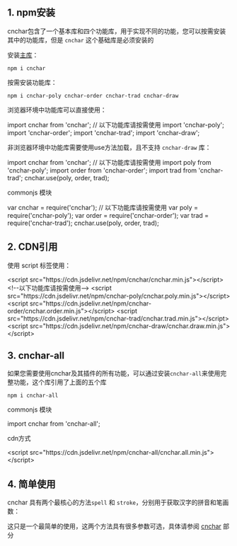 
## 1. npm安装

cnchar包含了一个基本库和四个功能库，用于实现不同的功能，您可以按需安装其中的功能库，但是 `cnchar` 这个基础库是必须安装的

安装[主库](https://npmjs.com/package/cnchar)：

```
npm i cnchar
```

按需安装功能库：

```
npm i cnchar-poly cnchar-order cnchar-trad cnchar-draw
```

浏览器环境中功能库可以直接使用：

<div>
  <highlight-code lang='javascript'>
    import cnchar from 'cnchar';
    // 以下功能库请按需使用
    import 'cnchar-poly';
    import 'cnchar-order';
    import 'cnchar-trad';
    import 'cnchar-draw';
  </highlight-code>
</div>

非浏览器环境中功能库需要使用use方法加载，且不支持 `cnchar-draw` 库：

<div>
  <highlight-code lang='javascript'>
    import cnchar from 'cnchar';
    // 以下功能库请按需使用
    import poly from 'cnchar-poly';
    import order from 'cnchar-order';
    import trad from 'cnchar-trad';
    cnchar.use(poly, order, trad);
  </highlight-code>
</div>

commonjs 模块

<div>
  <highlight-code lang='javascript'>
    var cnchar = require('cnchar');
    // 以下功能库请按需使用
    var poly = require('cnchar-poly');
    var order = require('cnchar-order');
    var trad = require('cnchar-trad');
    cnchar.use(poly, order, trad);
  </highlight-code>
</div>

## 2. CDN引用

使用 script 标签使用：

<div>
  <highlight-code lang='html'>
      &lt;script src="https://cdn.jsdelivr.net/npm/cnchar/cnchar.min.js">&lt;/script>
      &lt;!--以下功能库请按需使用-->
      &lt;script src="https://cdn.jsdelivr.net/npm/cnchar-poly/cnchar.poly.min.js">&lt;/script>
      &lt;script src="https://cdn.jsdelivr.net/npm/cnchar-order/cnchar.order.min.js">&lt;/script>
      &lt;script src="https://cdn.jsdelivr.net/npm/cnchar-trad/cnchar.trad.min.js">&lt;/script>
      &lt;script src="https://cdn.jsdelivr.net/npm/cnchar-draw/cnchar.draw.min.js">&lt;/script>
  </highlight-code>
</div>

## 3. cnchar-all

如果您需要使用cnchar及其插件的所有功能，可以通过安装`cnchar-all`来使用完整功能，这个库引用了上面的五个库

```
npm i cnchar-all
```

commonjs 模块

<div>
  <highlight-code lang='javascript'>
    import cnchar from 'cnchar-all';
  </highlight-code>
</div>

cdn方式

<div>
  <highlight-code lang='html'>
    &lt;script src="https://cdn.jsdelivr.net/npm/cnchar-all/cnchar.all.min.js">&lt;/script>
  </highlight-code>
</div>

## 4. 简单使用

cnchar 具有两个最核心的方法`spell` 和 `stroke`，分别用于获取汉字的拼音和笔画数：

<codebox id='easy-use' title='spell/stroke'></codebox>

这只是一个最简单的使用，这两个方法具有很多参数可选，具体请参阅 [cnchar]() 部分

<!-- <codebox title='spell' id='spell' desc='拼写测试测试2'></codebox> -->


<!-- <baseComponent-star></baseComponent-star> -->

